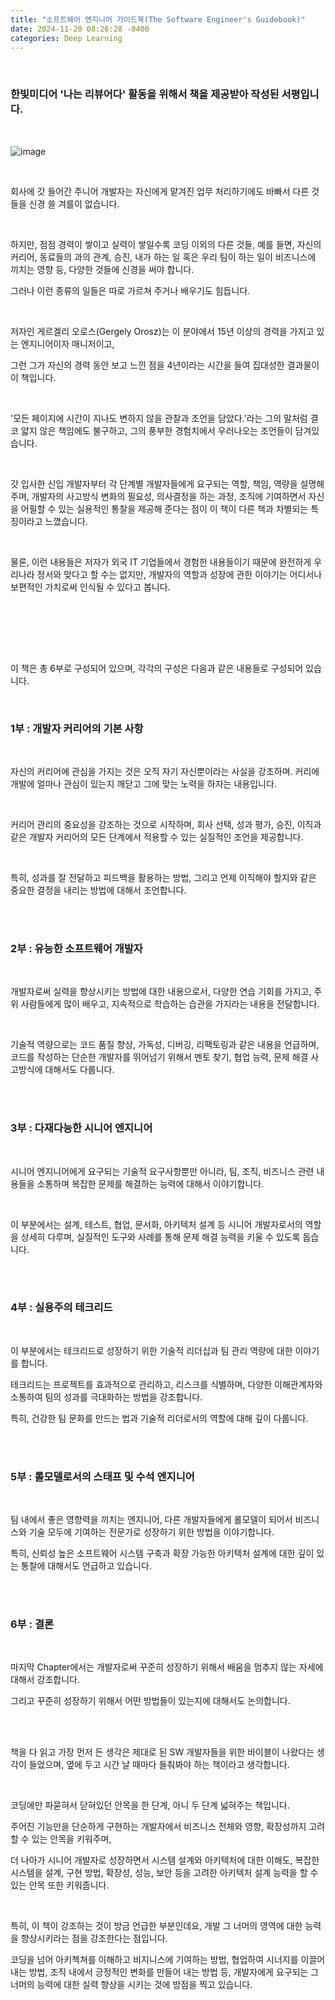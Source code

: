 ```yaml
---
title: "소프트웨어 엔지니어 가이드북(The Software Engineer's Guidebook)"
date: 2024-11-20 08:26:28 -0400
categories: Deep Learning
---
```


<br>

### 한빛미디어 '나는 리뷰어다' 활동을 위해서 책을 제공받아 작성된 서평입니다.

<br>

![image](https://github.com/user-attachments/assets/d390d6a2-f3c1-43ba-af9f-69a4e7777872)

<br>

회사에 갓 들어간 주니어 개발자는 자신에게 맡겨진 업무 처리하기에도 바빠서 다른 것들을 신경 쓸 겨를이 없습니다.

​

하지만, 점점 경력이 쌓이고 실력이 쌓일수록 코딩 이외의 다른 것들, 예를 들면, 자신의 커리어, 동료들의 과의 관계, 승진, 내가 하는 일 혹은 우리 팀이 하는 일이 비즈니스에 끼치는 영향 등, 다양한 것들에 신경을 써야 합니다.

그러나 이런 종류의 일들은 따로 가르쳐 주거나 배우기도 힘듭니다.

​

저자인 게르겔리 오로스(Gergely Orosz)는 이 분야에서 15년 이상의 경력을 가지고 있는 엔지니어이자 매니저이고, 

그런 그가 자신의 경력 동안 보고 느낀 점을 4년이라는 시간을 들여 집대성한 결과물이 이 책입니다.

​

'모든 페이지에 시간이 지나도 변하지 않을 관찰과 조언을 담았다.'라는 그의 말처럼 결코 얇지 않은 책임에도 불구하고, 그의 풍부한 경험치에서 우러나오는 조언들이 담겨있습니다.

​

갓 입사한 신입 개발자부터 각 단계별 개발자들에게 요구되는 역할, 책임, 역량을 설명해 주며, 개발자의 사고방식 변화의 필요성, 의사결정을 하는 과정, 조직에 기여하면서 자신을 어필할 수 있는 실용적인 통찰을 제공해 준다는 점이 이 책이 다른 책과 차별되는 특징이라고 느꼈습니다.

​

물론, 이런 내용들은 저자가 외국 IT 기업들에서 경험한 내용들이기 때문에 완전하게 우리나라 정서와 맞다고 할 수는 없지만, 개발자의 역할과 성장에 관한 이야기는 어디서나 보편적인 가치로써 인식될 수 있다고 봅니다.

​

​<br>
<br>
​

이 책은 총 6부로 구성되어 있으며, 각각의 구성은 다음과 같은 내용들로 구성되어 있습니다.

​

### 1부 : 개발자 커리어의 기본 사항

<br>

자신의 커리어에 관심을 가지는 것은 오직 자기 자신뿐이라는 사실을 강조하며. 커리에 개발에 얼마나 관심이 있는지 깨닫고 그에 맞는 노력을 하자는 내용입니다.

​

커리어 관리의 중요성을 강조하는 것으로 시작하며, 회사 선택, 성과 평가, 승진, 이직과 같은 개발자 커리어의 모든 단계에서 적용할 수 있는 실질적인 조언을 제공합니다.

​

특히, 성과를 잘 전달하고 피드백을 활용하는 방법, 그리고 언제 이직해야 할지와 같은 중요한 결정을 내리는 방법에 대해서 조언합니다.

​
<br>
​

### 2부 : 유능한 소프트웨어 개발자

<br>

개발자로써 실력을 향상시키는 방법에 대한 내용으로서, 다양한 연습 기회를 가지고, 주위 사람들에게 많이 배우고, 지속적으로 학습하는 습관을 가지라는 내용을 전달합니다.

​

기술적 역량으로는 코드 품질 향상, 가독성, 디버깅, 리팩토링과 같은 내용을 언급하며, 코드를 작성하는 단순한 개발자를 뛰어넘기 위해서 멘토 찾기, 협업 능력, 문제 해결 사고방식에 대해서도 다룹니다.

​
<br>
​

### 3부 : 다재다능한 시니어 엔지니어

<br>

시니어 엔지니어에게 요구되는 기술적 요구사항뿐만 아니라, 팀, 조직, 비즈니스 관련 내용들을 소통하며 복잡한 문제를 해결하는 능력에 대해서 이야기합니다.

​

이 부분에서는 설계, 테스트, 협업, 문서화, 아키텍처 설계 등 시니어 개발자로서의 역할을 상세히 다루며, 실질적인 도구와 사례를 통해 문제 해결 능력을 키울 수 있도록 돕습니다.

​
<br>
​

### 4부 : 실용주의 테크리드

<br>

이 부분에서는 테크리드로 성장하기 위한 기술적 리더십과 팀 관리 역량에 대한 이야기를 합니다.

테크리드는 프로젝트를 효과적으로 관리하고, 리스크를 식별하며, 다양한 이해관계자와 소통하여 팀의 성과를 극대화하는 방법을 강조합니다. 

특히, 건강한 팀 문화를 만드는 법과 기술적 리더로서의 역할에 대해 깊이 다룹니다.

​
<br>
​

### 5부 : 롤모델로서의 스태프 및 수석 엔지니어

<br>

팀 내에서 좋은 영향력을 끼치는 엔지니어, 다른 개발자들에게 롤모델이 되어서 비즈니스와 기술 모두에 기여하는 전문가로 성장하기 위한 방법을 이야기합니다.

특히, 신뢰성 높은 소프트웨어 시스템 구축과 확장 가능한 아키텍처 설계에 대한 깊이 있는 통찰에 대해서도 언급하고 있습니다.

​
<br>
​

### 6부 : 결론

<br>

마지막 Chapter에서는 개발자로써 꾸준히 성장하기 위해서 배움을 멈추지 않는 자세에 대해서 강조합니다.

그리고 꾸준히 성장하기 위해서 어떤 방법들이 있는지에 대해서도 논의합니다.

​
<br>
​

책을 다 읽고 가장 먼저 든 생각은 제대로 된 SW 개발자들을 위한 바이블이 나왔다는 생각이 들었으며, 옆에 두고 시간 날 때마다 들춰봐야 하는 책이라고 생각합니다.

​

코딩에만 파묻혀서 닫혀있던 안목을 한 단계, 아니 두 단계 넓혀주는 책입니다.

주어진 기능만을 단순하게 구현하는 개발자에서 비즈니스 전체와 영향, 확장성까지 고려할 수 있는 안목을 키워주며,

더 나아가 시니어 개발자로 성장하면서 시스템 설계와 아키텍처에 대한 이해도, 복잡한 시스템을 설계, 구현 방법, 확장성, 성능, 보안 등을 고려한 아키텍처 설계 능력을 할 수 있는 안목 또한 키워줍니다.

​

특히, 이 책이 강조하는 것이 방금 언급한 부분인데요, 개발 그 너머의 영역에 대한 능력을 향상시키라는 점을 강조한다는 점입니다.

코딩을 넘어 아키첵쳐를 이해하고 비지니스에 기여하는 방법, 협업하여 시너지를 이끌어내는 방법, 조직 내에서 긍정적인 변화를 만들어 내는 방법 등, 개발자에게 요구되는 그 너머의 능력에 대한 실력 향상을 시키는 것에 방점을 찍고 있습니다.


